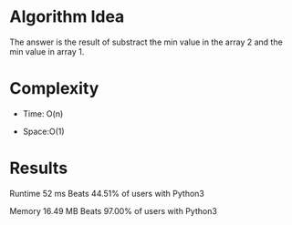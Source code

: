 # Algorithm Idea

The answer is the result of substract the min value in the array 2 and the min value in array 1.

# Complexity

- Time: O(n)

- Space:O(1)

# Results

Runtime
52
ms
Beats
44.51%
of users with Python3

Memory
16.49
MB
Beats
97.00%
of users with Python3
